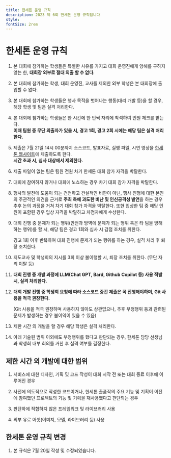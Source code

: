 ```yaml
---
title: 한세톤 운영 규칙
description: 2023 제 6회 한세톤 운영 규칙입니다
style:
fontSize: 2rem
---
```


# 한세톤 운영 규칙

1.  본 대회에 참가하는 학생들은 특별한 사유를 가지고 대회 운영진에게 양해를 구하지 않는 한, **대회장 외부로 절대 외출 할 수 없다**.

2.  본 대회에 참가하는 학생, 대회 운영진, 교사를 제외한 외부 학생은 본 대회장에 출입할 수 없다.

3.  본 대회에 참가하는 학생들은 행사 목적을 벗어나는 행동(대리 개발 등)을 할 경우, 해당 학생 및 팀은 실격 처리한다.

4.  본 대회에 참가하는 학생들은 한 시간에 한 번씩 자리에 착석하여 인원 체크를 받는다.  
    **이때 팀원 중 무단 외출자가 있을 시, 경고 1회, 경고 2회 시에는 해당 팀은 실격 처리한다.**

5.  제출은 7월 21일 14시 00분까지 소스코드, 발표자료, 실행 파일, 시연 영상을 [한세톤 웹사이트](https://hanseithon.com)에 제출하도록 한다.  
    **시간 초과 시, 심사 대상에서 제외한다.**

6.  제출 파일이 없는 팀은 팀원 전원 차기 한세톤 대회 참가 자격을 박탈한다.

7.  대회에 참여하지 않거나 대회에 노쇼하는 경우 차기 대회 참가 자격을 박탈한다.

8.  행사의 발전에 도움이 되는 건전하고 건설적인 비판이 아닌, 행사 진행에 대한 본인의 주관적인 의견을 근거로 **주최 측에 과도한 비난 및 인신공격성 발언**을 하는 경우 추후 논의 과정을 거쳐 차기 대회 참가 자격을 박탈한다. 또한 입상한 팀 중 해당 인원이 포함된 경우 입상 자격을 박탈하고 차점자에게 수상한다.

9.  대회 진행 중 문제가 되는 행위(안전과 방역에 문제가 되는 행위 혹은 타 팀을 방해하는 행위)를 할 시, 해당 팀은 경고 1회와 심사 시 감점 조치를 취한다.

    경고 1회 이후 반복하여 대회 진행에 문제가 되는 행위를 하는 경우, 실격 처리 후 퇴장 조치한다.

10. 지도교사 및 학생회의 지시를 3회 이상 불이행할 시, 퇴장 조치를 취한다. (무단 자리 이탈 등)

11. **대회 진행 중 개발 과정에 LLM(Chat GPT, Bard, Github Copilot 등) 사용 적발 시, 실격 처리한다.**

12. **대회 개발 진행 중 학생회 요청에 따라 소스코드 중간 제출은 꼭 진행해야하며, Git 사용을 적극 권장한다.**

    (Git 사용을 적극 권장하며 사용하지 않아도 상관없으나, 추후 부정행위 등과 관련된 문제가 발생하는 경우 불이익이 있을 수 있음)

13. 제한 시간 외 개발을 할 경우 해당 학생은 실격 처리한다.

14. 아래 기술된 범위 이외에도 부정행위를 했다고 판단되는 경우, 한세톤 담당 선생님과 학생회 내부 회의를 거친 후 실격 여부를 결정한다.

## 제한 시간 외 개발에 대한 범위

1.  서비스에 대한 디자인, 기획 및 코드 작성이 대회 시작 전 또는 대회 종료 이후에 이루어진 경우

2.  사전에 의도적으로 작성한 코드이거나, 한세톤 출품작의 주요 기능 및 기획이 이전에 참여했던 프로젝트의 기능 및 기획을 재사용했다고 판단되는 경우

3.  판단하에 적합하지 않은 프레임워크 및 라이브러리 사용

4.  외부 유로 어셋(이미지, 모델, 라이브러리 등) 사용

## 한세톤 운영 규칙 변경

1. 본 규칙은 7월 20일 작성 및 수정되었습니다.
